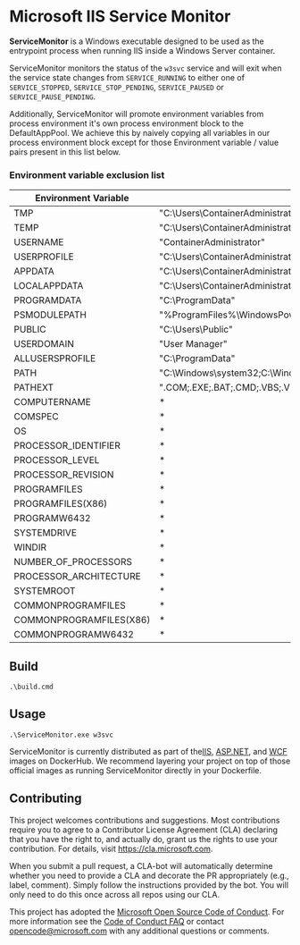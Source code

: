 # Microsoft IIS Service Monitor

**ServiceMonitor** is a Windows executable designed to be used as the entrypoint
process when running IIS inside a Windows Server container.

ServiceMonitor monitors the status of the `w3svc` service and will exit when the
service state changes from `SERVICE_RUNNING` to either one of `SERVICE_STOPPED`,
`SERVICE_STOP_PENDING`, `SERVICE_PAUSED` or `SERVICE_PAUSE_PENDING`.

Additionally, ServiceMonitor will promote environment variables from process
environment it's own process environment block to the DefaultAppPool. We achieve
this by naively copying all variables in our process environment block except
for those Environment variable / value pairs present in this list below.

### Environment variable exclusion list

| Environment Variable    | Value                                                                                                                                                                      |
|-------------------------|----------------------------------------------------------------------------------------------------------------------------------------------------------------------------|
| TMP                     | "C:\\Users\\ContainerAdministrator\\AppData\\Local\\Temp"                                                                                                                  |
| TEMP                    | "C:\\Users\\ContainerAdministrator\\AppData\\Local\\Temp"                                                                                                                  |
| USERNAME                | "ContainerAdministrator"                                                                                                                                                   |
| USERPROFILE             | "C:\\Users\\ContainerAdministrator"                                                                                                                                        |
| APPDATA                 | "C:\\Users\\ContainerAdministrator\\AppData\\Roaming"                                                                                                                      |
| LOCALAPPDATA            | "C:\\Users\\ContainerAdministrator\\AppData\\Local"                                                                                                                        |
| PROGRAMDATA             | "C:\\ProgramData"                                                                                                                                                          |
| PSMODULEPATH            | "%ProgramFiles%\\WindowsPowerShell\\Modules;C:\\Windows\\system32\\WindowsPowerShell\\v1.0\\Modules"                                                                       |
| PUBLIC                  | "C:\\Users\\Public"                                                                                                                                                        |
| USERDOMAIN              | "User Manager"                                                                                                                                                             |
| ALLUSERSPROFILE         | "C:\\ProgramData"                                                                                                                                                          |
| PATH                    | "C:\\Windows\\system32;C:\\Windows;C:\\Windows\\System32\\Wbem;C:\\Windows\\System32\\WindowsPowerShell\\v1.0\\;C:\\Users\\ContainerAdministrator\\Microsoft\\WindowsApps" |
| PATHEXT                 | ".COM;.EXE;.BAT;.CMD;.VBS;.VBE;.JS;.JSE;.WSF;.WSH;.MSC"                                                                                                                    |
| COMPUTERNAME            | *                                                                                                                                                                          |
| COMSPEC                 | *                                                                                                                                                                          |
| OS                      | *                                                                                                                                                                          |
| PROCESSOR_IDENTIFIER    | *                                                                                                                                                                          |
| PROCESSOR_LEVEL         | *                                                                                                                                                                          |
| PROCESSOR_REVISION      | *                                                                                                                                                                          |
| PROGRAMFILES            | *                                                                                                                                                                          |
| PROGRAMFILES(X86)       | *                                                                                                                                                                          |
| PROGRAMW6432            | *                                                                                                                                                                          |
| SYSTEMDRIVE             | *                                                                                                                                                                          |
| WINDIR                  | *                                                                                                                                                                          |
| NUMBER_OF_PROCESSORS    | *                                                                                                                                                                          |
| PROCESSOR_ARCHITECTURE  | *                                                                                                                                                                          |
| SYSTEMROOT              | *                                                                                                                                                                          |
| COMMONPROGRAMFILES      | *                                                                                                                                                                          |
| COMMONPROGRAMFILES(X86) | *                                                                                                                                                                          |
| COMMONPROGRAMW6432      | *                                                                                                                                                                          |

## Build

```
.\build.cmd
```

## Usage

```
.\ServiceMonitor.exe w3svc
```

ServiceMonitor is currently distributed as part of the[IIS](https://github.com/microsoft/iis-docker),
[ASP.NET](https://github.com/microsoft/aspnet-docker), and [WCF](https://github.com/microsoft/wcf-docker) images on DockerHub. We recommend layering your project on top of those official images as running
ServiceMonitor directly in your Dockerfile. 

## Contributing

This project welcomes contributions and suggestions.  Most contributions require
you to agree to a Contributor License Agreement (CLA) declaring that you have
the right to, and actually do, grant us the rights to use your contribution. For
details, visit https://cla.microsoft.com.

When you submit a pull request, a CLA-bot will automatically determine whether
you need to provide a CLA and decorate the PR appropriately (e.g., label,
comment). Simply follow the instructions provided by the bot. You will only need
to do this once across all repos using our CLA.

This project has adopted the [Microsoft Open Source Code of Conduct](https://opensource.microsoft.com/codeofconduct/).
For more information see the [Code of Conduct FAQ](https://opensource.microsoft.com/codeofconduct/faq/)
or contact [opencode@microsoft.com](mailto:opencode@microsoft.com) with any
additional questions or comments.


